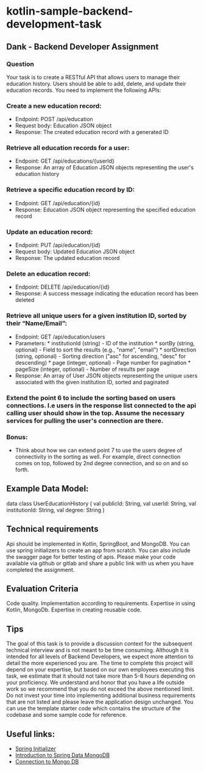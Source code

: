 # kotlin-sample-backend-development-task
## Dank - Backend Developer Assignment 

### Question
Your task is to create a RESTful API that allows users to manage their education history. Users should be able to add, delete, and update their education records. You need to implement the following APIs:

### Create a new education record:
* Endpoint: POST /api/education
* Request body: Education JSON object
* Response: The created education record with a generated ID
		
### Retrieve all education records for a user:
* Endpoint: GET /api/educations/{userId}
* Response: An array of Education JSON objects representing the user's education history
		
### Retrieve a specific education record by ID:
* Endpoint: GET /api/education/{id}
* Response: Education JSON object representing the specified education record
		
### Update an education record:
* Endpoint: PUT /api/education/{id}
* Request body: Updated Education JSON object
* Response: The updated education record
		
### Delete an education record:
* Endpoint: DELETE /api/education/{id}
* Response: A success message indicating the education record has been deleted

### Retrieve all unique users for a given institution ID, sorted by their “Name/Email”:
* Endpoint: GET /api/education/users
* Parameters: * institutionId (string) - ID of the institution
	      * sortBy (string, optional) - Field to sort the results (e.g., "name", "email")
	      * sortDirection (string, optional) - Sorting direction ("asc" for ascending, "desc" for descending)
	      * page (integer, optional) - Page number for pagination
	      * pageSize (integer, optional) - Number of results per page
* Response: An array of User JSON objects representing the unique users associated with the given institution ID, sorted and paginated 

### Extend the point 6 to include the sorting based on users connections. I.e users in the response list connected to the api calling user should show in the top. Assume the necessary services for pulling the user's connection are there. 
		
### Bonus: 
* Think about how we can extend point 7 to use the users degree of connectivity in the sorting as well. For example, direct connection comes on top, followed by 2nd degree connection, and so on and so forth.

## Example Data Model:
	
data class UserEducationHistory (
   val publicId: String,
   val userId: String,
   val institutionId: String,
   val degree: String
)


## Technical requirements 
Api should be implemented in Kotlin, SpringBoot, and MongoDB.
You can use spring initializers to create an app from scratch.
You can also include the swagger page for better testing of apis.
Please make your code available via github or gitlab and share a public link with us when you have completed the assignment.

## Evaluation Criteria 
Code quality.
Implementation according to requirements.
Expertise in using Kotlin, MongoDb.
Expertise in creating reusable code.

## Tips 
The goal of this task is to provide a discussion context for the subsequent technical interview and is not meant to be time consuming. Although it is intended for all levels of Backend Developers, we expect more attention to detail the more experienced you are. The time to complete this project will depend on your expertise, but based on our own employees executing this task, we estimate that it should not take more than 5-8 hours depending on your proficiency. We understand and honor that you have a life outside work so we recommend that you do not exceed the above mentioned limit. Do not invest your time into implementing additional business requirements that are not listed and please leave the application design unchanged. You can use the template starter code which contains the structure of the codebase and some sample code for reference. 

## Useful links:
* [Spring Initializer](https://start.spring.io)
* [Introduction to Spring Data MongoDB](https://www.baeldung.com/spring-data-mongodb-tutorial)
* [Connection to Mongo DB](https://www.mongodb.com/docs/404/)

